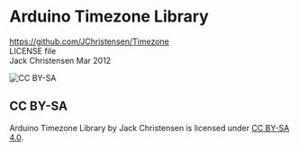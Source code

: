 # Arduino Timezone Library
https://github.com/JChristensen/Timezone  
LICENSE file  
Jack Christensen Mar 2012  

![CC BY-SA](http://mirrors.creativecommons.org/presskit/buttons/88x31/png/by-sa.png)
## CC BY-SA
Arduino Timezone Library by Jack Christensen is licensed under [CC BY-SA 4.0](http://creativecommons.org/licenses/by-sa/4.0/).

